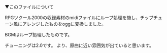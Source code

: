 ▼このファイルについて

RPGツクール2000の収録素材のmidiファイルにループ処理を施し、チップチューン風にアレンジしたものをoggに変換しました。

BGMはループ処理したものです。

チューニングは2.0です。
より、原曲に近い雰囲気が出ていると思います。